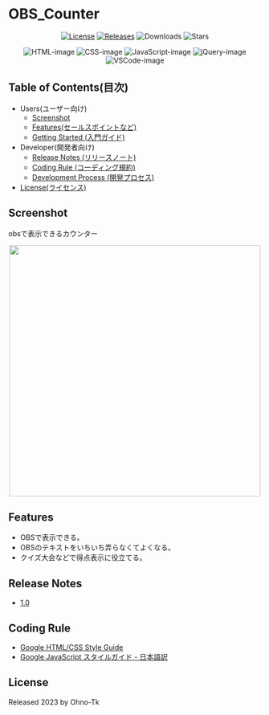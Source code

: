 # OBS_Counter

<!-- image url. -->
[License]: https://img.shields.io/badge/license-MIT-blue.svg
[HTML-image]: https://img.shields.io/badge/-Html5-E34F26.svg?logo=html5&logoColor=white&style=flat
[CSS-image]: https://img.shields.io/badge/-Css3-1572B6.svg?logo=css3&style=flat
[JavaScript-image]: https://img.shields.io/badge/-Javascript-F7DF1E.svg?logo=javascript&logoColor=black
[jQuery-image]: https://img.shields.io/badge/Jquery-3.3.1-0769AD.svg?logo=jquery&style=flat
[VSCode-image]: https://img.shields.io/badge/-Visual%20studio%20code-007ACC.svg?logo=visualstudiocode&style=flat

<!-- repo url. -->
[Releases]: https://img.shields.io/github/v/release/Ohno-Tk/OBS_Counter?logo=github
[Downloads]: https://img.shields.io/github/downloads/Ohno-Tk/OBS_Counter/total?logo=github
[Stars]: https://img.shields.io/github/stars/Ohno-Tk/OBS_Counter?style=social


<!-- badge. -->
<div align="center">
  
  <!-- repo info -->
  [![License]](/.github/LICENSE) [![Releases]](https://github.com/Ohno-Tk/OBS_Counter/releases) ![Downloads] ![Stars]

  <!-- repo info -->
  ![HTML-image] ![CSS-image] ![JavaScript-image] ![jQuery-image] ![VSCode-image]  
</div>

## Table of Contents(目次)
- Users(ユーザー向け)
  - [Screenshot](#screenshot)
  - [Features(セールスポイントなど)](#features)
  - [Getting Started (入門ガイド)](https://github.com/Ohno-Tk/OBS_Counter/wiki/Users_Getting-Started-(%E5%85%A5%E9%96%80%E3%82%AC%E3%82%A4%E3%83%89))
- Developer(開発者向け)
  - [Release Notes (リリースノート)](#release-notes)
  - [Coding Rule (コーディング規約)](#coding-rule)
  - [Development Process (開発プロセス)](/.github/CONTRIBUTING.md)
- [License(ライセンス)](#license)

## Screenshot
obsで表示できるカウンター
<div align="center">
  <img width="500" src="https://user-images.githubusercontent.com/51406176/205279268-d6e41e41-4da4-454a-9789-98c912cc2620.jpg">
</div>

## Features
- OBSで表示できる。
- OBSのテキストをいちいち弄らなくてよくなる。
- クイズ大会などで得点表示に役立てる。

## Release Notes
- [1.0](https://github.com/Ohno-Tk/OBS_Counter/releases/tag/1.0)

## Coding Rule
- [Google HTML/CSS Style Guide](https://google.github.io/styleguide/htmlcssguide.html#Protocol)
- [Google JavaScript スタイルガイド - 日本語訳](https://w.atwiki.jp/aias-jsstyleguide2/)

## License
Released 2023 by Ohno-Tk
